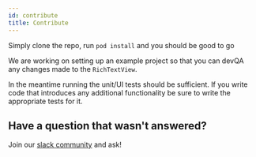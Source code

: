 ```yaml
---
id: contribute
title: Contribute
---
```

Simply clone the repo, run `pod install` and you should be good to go

We are working on setting up an example project so that you can devQA any changes made to the `RichTextView`.

In the meantime running the unit/UI tests should be sufficient. If you write code that introduces any additional functionality be sure to write the appropriate tests for it.

## Have a question that wasn't answered?

Join our [slack community](https://tophat-opensource.slack.com) and ask!
